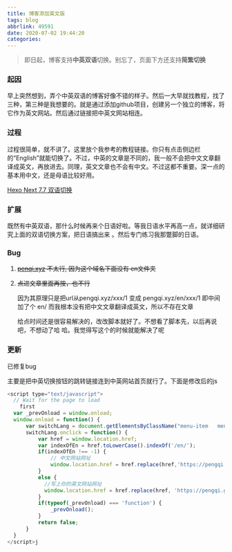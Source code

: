```yaml
---
title: 博客添加英文版
tags: blog
abbrlink: 49591
date: 2020-07-02 19:44:20
categories:
---
```


> 即日起，博客支持**中英双语**切换。别忘了，页面下方还支持**简繁切换**

<!--more-->

### 起因

早上突然想到，弄个中英双语的博客好像不错的样子。然后一大早就找教程，找了三种，第三种是我想要的。就是通过添加github项目，创建另一个独立的博客，将它作为英文网站。然后通过链接把中英文网站相连。

### 过程

过程很简单，就不讲了。这里放个我参考的教程链接。你只有点击侧边栏的“English”就能切换了。不过，中英的文章是不同的，我一般不会把中文文章翻译成英文，再放进去。同理，英文文章也不会有中文。不过这都不重要。深一点的基本用中文，还是母语比较好用。

[Hexo Next 7.7 双语切换](https://siriusq.top/Hexo-Next-7-7-%E5%8F%8C%E8%AF%AD%E5%88%87%E6%8D%A2.html)

### 扩展

既然有中英双语，那什么时候再来个日语好啦。等我日语水平再高一点，就详细研究上面的双语切换方案，把日语搞出来 。然后专门练习我那蹩脚的日语。

### Bug

1. ~~[penqi.xyz](https://pengqi.xyz) 不太行, 因为这个域名下面没有 en文件夹~~

2. ~~点进文章里面再按，也不行~~

	因为其原理只是把url从pengqi.xyz/xxx/1 变成 pengqi.xyz/en/xxx/1
	即中间加了个 en/
	而我根本没有把中文文章翻译成英文，所以不存在文章

	给点时间还是很容易解决的，改改脚本就好了。不想看了脚本先，以后再说吧，不想动了哈	哈。我觉得写这个的时候就能解决了呢

### 更新

已修复bug

主要是把中英切换按钮的跳转链接连到中英网站首页就行了。下面是修改后的js

```javascript
<script type="text/javascript">
  // Wait for the page to load 
    first
  var _prevOnload = window.onload;
  window.onload = function() {
      var switchLang = document.getElementsByClassName("menu-item 	menu-item-switch_lang")[0];
      switchLang.onclick = function() {
          var href = window.location.href;
          var indexOfEn = href.toLowerCase().indexOf('/en/');
          if(indexOfEn !== -1) {
	          // 中文网站网址
              window.location.href = href.replace(href,'https://pengqi.xyz'); 
          }
          else {
            //写上你的英文网站网址
  			window.location.href = href.replace(href, 'https://pengqi.github.io/en/');
          }
          if(typeof(_prevOnload) === 'function') {
              _prevOnload();
          }
          return false;
      }
  }
</script>j
```






